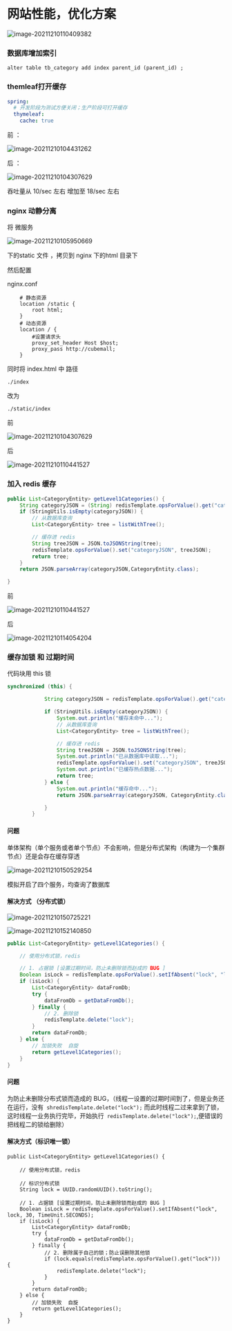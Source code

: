 # 网站性能，优化方案

![image-20211210110409382](C:\Users\96217\AppData\Roaming\Typora\typora-user-images\image-20211210110409382.png)

### 数据库增加索引 

```shell
alter table tb_category add index parent_id (parent_id) ;
```
### themleaf打开缓存

```yaml
spring:
  # 开发阶段为测试方便关闭；生产阶段可打开缓存
  thymeleaf:
    cache: true
```
前 ：

![image-20211210104431262](C:\Users\96217\AppData\Roaming\Typora\typora-user-images\image-20211210104431262.png)

后 ：



![image-20211210104307629](C:\Users\96217\AppData\Roaming\Typora\typora-user-images\image-20211210104307629.png)

吞吐量从 10/sec 左右   增加至   18/sec 左右



### nginx 动静分离

将 微服务

![image-20211210105950669](C:\Users\96217\AppData\Roaming\Typora\typora-user-images\image-20211210105950669.png)

下的static 文件 ，拷贝到 nginx 下的html 目录下

然后配置

nginx.conf 

```shell
    # 静态资源
    location /static {
        root html;
    }
    # 动态资源
    location / {
        #设置请求头
        proxy_set_header Host $host;     
        proxy_pass http://cubemall;
    }
```


同时将 index.html 中 路径  

`./index`

改为

`./static/index`

前

![image-20211210104307629](C:\Users\96217\AppData\Roaming\Typora\typora-user-images\image-20211210104307629.png)



后

![image-20211210110441527](C:\Users\96217\AppData\Roaming\Typora\typora-user-images\image-20211210110441527.png)





### 加入 redis 缓存



```java
public List<CategoryEntity> getLevel1Categories() {
    String categoryJSON = (String) redisTemplate.opsForValue().get("categoryJSON");
    if (StringUtils.isEmpty(categoryJSON)) {
        // 从数据库查询
        List<CategoryEntity> tree = listWithTree();

        // 缓存进 redis
        String treeJSON = JSON.toJSONString(tree);
        redisTemplate.opsForValue().set("categoryJSON", treeJSON);
        return tree;
    }
    return JSON.parseArray(categoryJSON,CategoryEntity.class);

}
```



前

![image-20211210110441527](C:\Users\96217\AppData\Roaming\Typora\typora-user-images\image-20211210110441527.png)

后

![image-20211210114054204](C:\Users\96217\AppData\Roaming\Typora\typora-user-images\image-20211210114054204.png)



### 缓存加锁 和 过期时间

代码块用 this 锁

```java
synchronized (this) {

            String categoryJSON = redisTemplate.opsForValue().get("categoryJSON"); // 从缓存中读

            if (StringUtils.isEmpty(categoryJSON)) {
                System.out.println("缓存未命中...");
                // 从数据库查询
                List<CategoryEntity> tree = listWithTree();

                // 缓存进 redis
                String treeJSON = JSON.toJSONString(tree);
                System.out.println("已从数据库中读取...");
                redisTemplate.opsForValue().set("categoryJSON", treeJSON, 1 , TimeUnit.DAYS);
                System.out.println("已缓存热点数据...");
                return tree;
            } else {
                System.out.println("缓存命中...");
                return JSON.parseArray(categoryJSON, CategoryEntity.class);

            }
        }
```



#### 问题

单体架构（单个服务或者单个节点）不会影响，但是分布式架构（构建为一个集群节点）还是会存在缓存穿透

![image-20211210150529254](C:\Users\96217\AppData\Roaming\Typora\typora-user-images\image-20211210150529254.png)

模拟开启了四个服务，均查询了数据库

#### 解决方式 （分布式锁）

![image-20211210150725221](C:\Users\96217\AppData\Roaming\Typora\typora-user-images\image-20211210150725221.png)





![image-20211210152140850](C:\Users\96217\AppData\Roaming\Typora\typora-user-images\image-20211210152140850.png)

```java
public List<CategoryEntity> getLevel1Categories() {

    // 使用分布式锁，redis

    // 1. 占据锁 [设置过期时间，防止未删除锁而赵成的 BUG ]
    Boolean isLock = redisTemplate.opsForValue().setIfAbsent("lock", "lock", 30, TimeUnit.SECONDS);
    if (isLock) {
        List<CategoryEntity> dataFromDb;
        try {
            dataFromDb = getDataFromDb();
        } finally {
            // 2. 删除锁
            redisTemplate.delete("lock");
        }
        return dataFromDb;
    } else {
        // 加锁失败  自旋
        return getLevel1Categories();
    }
}
```

#### 问题 

为防止未删除分布式锁而造成的 BUG，（线程一设置的过期时间到了，但是业务还在运行，没有` shredisTemplate.delete("lock");` 而此时线程二过来拿到了锁，这时线程一业务执行完毕，开始执行` redisTemplate.delete("lock");`,便错误的把线程二的锁给删除）

#### 解决方式（标识唯一锁） 

```
public List<CategoryEntity> getLevel1Categories() {

    // 使用分布式锁，redis

    // 标识分布式锁
    String lock = UUID.randomUUID().toString();

    // 1. 占据锁 [设置过期时间，防止未删除锁而赵成的 BUG ]
    Boolean isLock = redisTemplate.opsForValue().setIfAbsent("lock", lock, 30, TimeUnit.SECONDS);
    if (isLock) {
        List<CategoryEntity> dataFromDb;
        try {
            dataFromDb = getDataFromDb();
        } finally {
            // 2. 删除属于自己的锁；防止误删除其他锁
            if (lock.equals(redisTemplate.opsForValue().get("lock"))) {
                redisTemplate.delete("lock");
            }
        }
        return dataFromDb;
    } else {
        // 加锁失败  自旋
        return getLevel1Categories();
    }
}
```